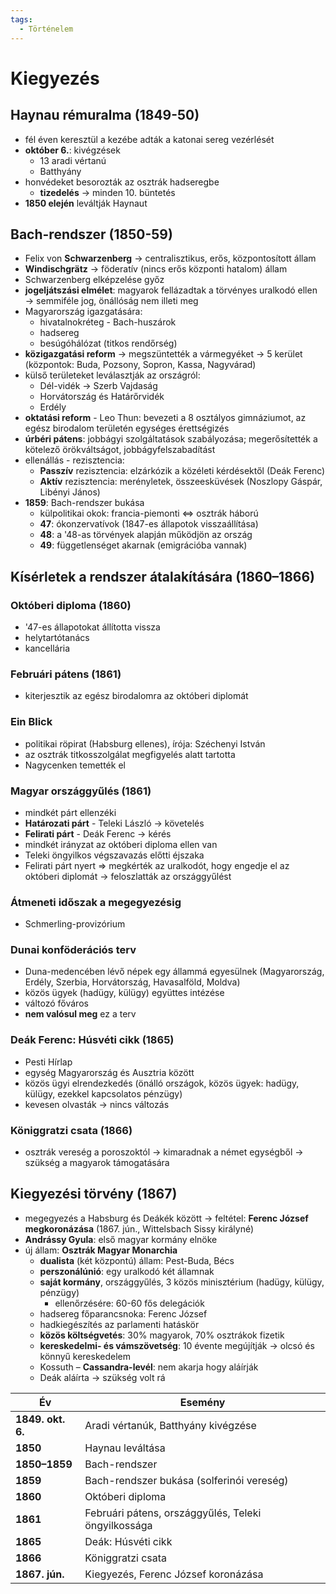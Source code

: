 ```yaml
---
tags:
  - Történelem
---
```


# Kiegyezés

## Haynau rémuralma (1849-50)

- fél éven keresztül a kezébe adták a katonai sereg vezérlését
- **október 6.**: kivégzések
	- 13 aradi vértanú
	- Batthyány
- honvédeket besorozták az osztrák hadseregbe
	- **tizedelés** $\to$ minden 10. büntetés
- **1850 elején** leváltják Haynaut

## Bach-rendszer (1850-59)

- Felix von **Schwarzenberg** $\to$ centralisztikus, erős, központosított állam
- **Windischgrätz** $\to$ föderatív (nincs erős központi hatalom) állam
- Schwarzenberg elképzelése győz
- **jogeljátszási elmélet**: magyarok fellázadtak a törvényes uralkodó ellen $\to$ semmiféle jog, önállóság nem illeti meg
- Magyarország igazgatására:
	- hivatalnokréteg - Bach-huszárok
	- hadsereg
	- besúgóhálózat (titkos rendőrség)
- **közigazgatási reform** $\to$ megszüntették a vármegyéket $\to$ 5 kerület (központok: Buda, Pozsony, Sopron, Kassa, Nagyvárad)
- külső területeket leválasztják az országról:
	- Dél-vidék $\to$ Szerb Vajdaság
	- Horvátország és Határőrvidék
	- Erdély
- **oktatási reform** - Leo Thun: bevezeti a 8 osztályos gimnáziumot, az egész birodalom területén egységes érettségizés
- **úrbéri pátens**: jobbágyi szolgáltatások szabályozása; megerősítették a kötelező örökváltságot, jobbágyfelszabadítást
- ellenállás - rezisztencia:
	- **Passzív** rezisztencia: elzárkózik a közéleti kérdésektől (Deák Ferenc)
	- **Aktív** rezisztencia: merényletek, összeesküvések (Noszlopy Gáspár, Libényi János)
- **1859**: Bach-rendszer bukása
	- külpolitikai okok: francia-piemonti $\Leftrightarrow$ osztrák háború
	- **47**: ókonzervatívok (1847-es állapotok visszaállítása)
	- **48**: a '48-as törvények alapján működjön az ország
	- **49**: függetlenséget akarnak (emigrációba vannak)


## Kísérletek a rendszer átalakítására (1860–1866)

### Októberi diploma (1860)

- '47-es állapotokat állította vissza
- helytartótanács
- kancellária
### Februári pátens (1861)

- kiterjesztik az egész birodalomra az októberi diplomát
### Ein Blick

- politikai röpirat (Habsburg ellenes), írója: Széchenyi István
- az osztrák titkosszolgálat megfigyelés alatt tartotta
- Nagycenken temették el
### Magyar országgyűlés (1861)

- mindkét párt ellenzéki
- **Határozati párt** - Teleki László $\to$ követelés
- **Felirati párt** - Deák Ferenc $\to$ kérés
- mindkét irányzat az októberi diploma ellen van
- Teleki öngyilkos végszavazás előtti éjszaka
- Felirati párt nyert $\Rightarrow$ megkérték az uralkodót, hogy engedje el az októberi diplomát $\to$ feloszlatták az országgyűlést
### Átmeneti időszak a megegyezésig

- Schmerling-provizórium
### Dunai konföderációs terv

- Duna-medencében lévő népek egy állammá egyesülnek (Magyarország, Erdély, Szerbia, Horvátország, Havasalföld, Moldva)
- közös ügyek (hadügy, külügy) együttes intézése
- változó főváros
- **nem valósul meg** ez a terv
### Deák Ferenc: Húsvéti cikk (1865)

- Pesti Hírlap
- egység Magyarország és Ausztria között
- közös ügyi elrendezkedés (önálló országok, közös ügyek: hadügy, külügy, ezekkel kapcsolatos pénzügy)
- kevesen olvasták $\to$ nincs változás
### Königgratzi csata (1866)

- osztrák vereség a poroszoktól $\to$ kimaradnak a német egységből $\to$ szükség a magyarok támogatására


## Kiegyezési törvény (1867)

- megegyezés a Habsburg és Deákék között $\to$ feltétel: **Ferenc József megkoronázása** (1867. jún., Wittelsbach Sissy királyné)
- **Andrássy Gyula**: első magyar kormány elnöke
- új állam: **Osztrák Magyar Monarchia**
	- **dualista** (két központú) állam: Pest-Buda, Bécs
	- **perszonálúnió**: egy uralkodó két államnak
	- **saját kormány**, országgyűlés, 3 közös minisztérium (hadügy, külügy, pénzügy)
		- ellenőrzésére: 60-60 fős delegációk
	- hadsereg főparancsnoka: Ferenc József
	- hadkiegészítés az parlamenti hatáskör
	- **közös költségvetés**: 30% magyarok, 70% osztrákok fizetik
	- **kereskedelmi- és vámszövetség**: 10 évente megújítják $\to$ olcsó és könnyű kereskedelem
	- Kossuth – **Cassandra-levél**: nem akarja hogy aláírják
	- Deák aláírta $\to$ szükség volt rá


| Év                | Esemény                                             |
| ----------------- | --------------------------------------------------- |
| **1849. okt. 6.** | Aradi vértanúk, Batthyány kivégzése                 |
| **1850**          | Haynau leváltása                                    |
| **1850–1859**     | Bach-rendszer                                       |
| **1859**          | Bach-rendszer bukása (solferinói vereség)           |
| **1860**          | Októberi diploma                                    |
| **1861**          | Februári pátens, országgyűlés, Teleki öngyilkossága |
| **1865**          | Deák: Húsvéti cikk                                  |
| **1866**          | Königgratzi csata                                   |
| **1867. jún.**    | Kiegyezés, Ferenc József koronázása                 |
